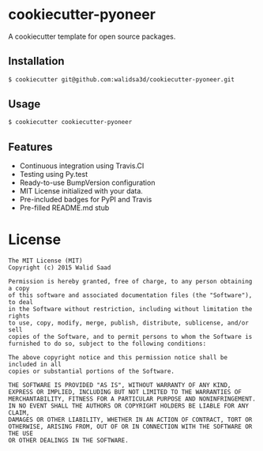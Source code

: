 # cookiecutter-pyoneer

A cookiecutter template for open source packages.

## Installation
```sh
$ cookiecutter git@github.com:walidsa3d/cookiecutter-pyoneer.git
```
## Usage
```sh
$ cookiecutter cookiecutter-pyoneer
```
## Features
- Continuous integration using Travis.CI
- Testing using Py.test
- Ready-to-use BumpVersion configuration
- MIT License initialized with your data.
- Pre-included badges for PyPI and Travis
- Pre-filled README.md stub

# License
```
The MIT License (MIT)
Copyright (c) 2015 Walid Saad

Permission is hereby granted, free of charge, to any person obtaining a copy
of this software and associated documentation files (the "Software"), to deal
in the Software without restriction, including without limitation the rights
to use, copy, modify, merge, publish, distribute, sublicense, and/or sell
copies of the Software, and to permit persons to whom the Software is
furnished to do so, subject to the following conditions:

The above copyright notice and this permission notice shall be included in all
copies or substantial portions of the Software.

THE SOFTWARE IS PROVIDED "AS IS", WITHOUT WARRANTY OF ANY KIND,
EXPRESS OR IMPLIED, INCLUDING BUT NOT LIMITED TO THE WARRANTIES OF
MERCHANTABILITY, FITNESS FOR A PARTICULAR PURPOSE AND NONINFRINGEMENT.
IN NO EVENT SHALL THE AUTHORS OR COPYRIGHT HOLDERS BE LIABLE FOR ANY CLAIM,
DAMAGES OR OTHER LIABILITY, WHETHER IN AN ACTION OF CONTRACT, TORT OR
OTHERWISE, ARISING FROM, OUT OF OR IN CONNECTION WITH THE SOFTWARE OR THE USE
OR OTHER DEALINGS IN THE SOFTWARE.
```
